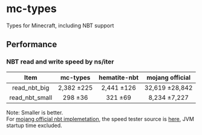 # mc-types

Types for Minecraft, including NBT support

## Performance  

### NBT read and write speed by ns/iter 

| Item | mc-types | hematite-nbt | mojang official |
|:----:|:--------:|:------------:|:-------------------:|
| read_nbt_big | 2,382 ±225 | 2,441 ±126 | 32,619 ±28,842 |
| read_nbt_small | 298 ±36 | 321 ±69 | 8,234 ±7,227 |

Note: Smaller is better.  
For [mojang official nbt implemetation](https://www.mojang.com/2012/02/new-minecraft-map-format-anvil/), 
the speed tester source is [here](https://github.com/luojia65/nbt_speed_test), JVM startup time excluded.
